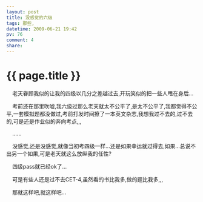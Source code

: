 ```yaml
---
layout: post
title: 没感觉的六级
tags: 那些,
datetime: 2009-06-21 19:42
pv: 76
comment: 4
share: 
---
```


{{ page.title }}
================

 <p>&nbsp;&nbsp;&nbsp;  老天眷顾我似的让我的四级以几分之差越过去,开玩笑似的把一些人甩在身后...</p><p>&nbsp;&nbsp;&nbsp;  考前还在那里吹嘘,我六级过那么老天就太不公平了,是太不公平了,我都觉得不公平,一套模拟题都没做过,考前打发时间撩了一本英文杂志,我想我过不去的,过不去的,可是还是作业似的奔向考点,,,</p><p>&nbsp;&nbsp;&nbsp;  ......</p><p>&nbsp;&nbsp;&nbsp;  没感觉,还是没感觉,就像当初考四级一样...还是如果幸运就过得去,如果...总说不出另一个如果,可是老天就这么放纵我的任性?</p><p>&nbsp;&nbsp;&nbsp;  四级pass就已经ok了...</p><p>&nbsp;&nbsp;&nbsp;  可是有些人还是过不去CET-4,虽然看的书比我多,做的题比我多,,,</p><p>&nbsp;&nbsp;&nbsp;  那就这样吧,就这样吧...</p> 


